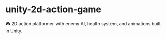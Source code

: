 # unity-2d-action-game
🎮 2D action platformer with enemy AI, health system, and animations built in Unity.
